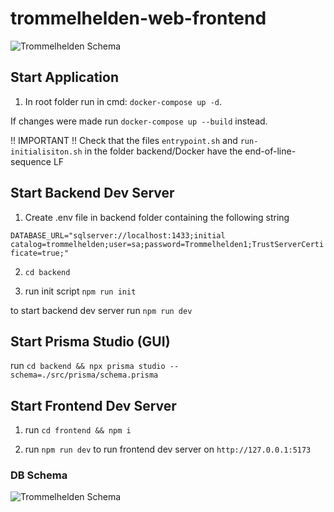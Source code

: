 # trommelhelden-web-frontend

![Trommelhelden Schema](trommelhelden.png)

## Start Application

1. In root folder run in cmd: `docker-compose up -d`.

If changes were made run `docker-compose up --build` instead.

!! IMPORTANT !! Check that the files `entrypoint.sh` and `run-initialisiton.sh` in the folder backend/Docker have the end-of-line-sequence LF 

## Start Backend Dev Server

1. Create .env file in backend folder containing the following string

`DATABASE_URL="sqlserver://localhost:1433;initial catalog=trommelhelden;user=sa;password=Trommelhelden1;TrustServerCertificate=true;" `

2. `cd backend`

3. run init script `npm run init`

to start backend dev server run `npm run dev`

## Start Prisma Studio (GUI)

run `cd backend && npx prisma studio --schema=./src/prisma/schema.prisma`

## Start Frontend Dev Server

1. run `cd frontend && npm i`

2. run `npm run dev` to run frontend dev server on `http://127.0.0.1:5173`

### DB Schema

![Trommelhelden Schema](db_schema.png)
